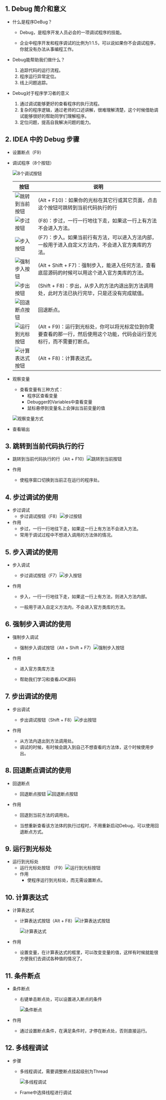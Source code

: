 ## 1. Debug 简介和意义

+ 什么是程序DeBug？
  + Debug，是程序开发人员必会的一项调试程序的技能。

  + 企业中程序开发和程序调试的比例为1:1.5，可以说如果你不会调试程序，你就没有办法从事编程工作。

    

+ Debug能帮助我们做什么？
  1. 追踪代码的运行流程。
  2. 程序运行异常定位。
  3. 线上问题追踪。

  

+ Debug对于程序学习者的意义

  1. 通过调试能够更好的查看程序的执行流程。
  2. 复杂的程序逻辑，通过老师的口述讲解，很难理解清楚，这个时候借助调试能够很好的帮助同学们理解程序。
  3. 定位问题，提高自我解决问题的能力。

  


## 2. IDEA 中的 Debug 步骤

+ 设置断点（F9）

+ 调试程序（8个按钮）

  ![8个调试按钮](./images/idea-debug/8个调试按钮.jpg)

  | 按钮                                                      | 说明                                                         |
  | --------------------------------------------------------- | ------------------------------------------------------------ |
  | ![跳转到当前按钮](./images/idea-debug/跳转到当前按钮.jpg) | (Alt + F10)：如果你的光标在其它行或其它页面，点击这个按钮可跳转到当前代码执行的行 |
  | ![步过按钮](./images/idea-debug/步过按钮.jpg)             | (F8)：步过，一行一行地往下走，如果这一行上有方法不会进入方法。 |
  | ![步入按钮](./images/idea-debug/步入按钮.jpg)             | (F7)：步入。如果当前行有方法，可以进入方法内部，一般用于进入自定义方法内，不会进入官方类库的方法。 |
  | ![强制步入按钮](./images/idea-debug/强制步入按钮.jpg)     | (Alt + Shift + F7)：强制步入，能进入任何方法，查看底层源码的时候可以用这个进入官方类库的方法。 |
  | ![步出按钮](./images/idea-debug/步出按钮.jpg)             | (Shift + F8)：步出，从步入的方法内退出到方法调用处，此时方法已执行完毕，只是还没有完成赋值。 |
  | ![回退断点按钮](./images/idea-debug/回退断点按钮.jpg)     | 回退断点。                                                   |
  | ![运行到光标按钮](./images/idea-debug/运行到光标按钮.jpg) | (Alt + F9)：运行到光标处，你可以将光标定位到你需要查看的那一行，然后使用这个功能，代码会运行至光标行，而不需要打断点。 |
  | ![计算表达式按钮](./images/idea-debug/计算表达式按钮.jpg) | (Alt + F8)：计算表达式。                                     |

+ 观察变量

  + 查看变量有三种方式：
    + 程序区查看变量
    + Debugger的Variables中查看变量
    + 鼠标悬停到变量名上会弹出当前变量的值

  ![观察变量方式](./images/idea-debug/观察变量方式.jpg)

+ 查看输出

  

## 3. 跳转到当前代码执行的行

- 跳转到当前代码执行的行（Alt + F10）![跳转到当前按钮](./images/idea-debug/跳转到当前按钮.jpg)

- 作用

  - 使程序窗口切换到当前正在运行的程序处。

    

## 4. 步过调试的使用

+ 步过调试
  + 步过调试按钮（F8）![步过按钮](./images/idea-debug/步过按钮.jpg)
+ 作用
  + 步过，一行一行地往下走，如果这一行上有方法不会进入方法。
  + 常用于调试过程中不想进入调用的方法体的情况。



## 5. 步入调试的使用

+ 步入调试

  + 步过调试按钮（F7）![步入按钮](./images/idea-debug/步入按钮.jpg)

+ 作用

  + 步入，一行一行地往下走，如果这一行上有方法，则进入方法内部。

  + 一般用于进入自定义方法内，不会进入官方类库的方法。

    

## 6. 强制步入调试的使用

- 强制步入调试

  - 强制步入调试按钮（Alt + Shift + F7）![强制步入按钮](./images/idea-debug/强制步入按钮.jpg)

- 作用

  - 进入官方类库方法

  - 帮助我们学习和查看JDK源码

    

## 7. 步出调试的使用

- 步出调试
  - 步出调试按钮（Shift + F8）![步出按钮](./images/idea-debug/步出按钮.jpg)

- 作用
  - 从方法内退出到方法调用处。
  - 调试的时候，有时候会跳入到自己不想查看的方法体，这个时候使用步出。



## 8. 回退断点调试的使用

- 回退断点

  - 回退断点按钮 ![回退断点按钮](./images/idea-debug/回退断点按钮.jpg)

- 作用

  - 回退到当前方法的调用处。

  - 当想重新查看该方法体的执行过程时，不用重新启动Debug，可以使用回退断点方式。

    

## 9. 运行到光标处

- 运行到光标处
  - 运行光标处按钮 （F9）![运行到光标按钮](./images/idea-debug/运行到光标按钮.jpg)
  - 作用
    - 使程序运行到光标处，而无需设置断点。



## 10. 计算表达式

- 计算表达式

  - 计算表达式按钮（Alt + F8）![计算表达式按钮](./images/idea-debug/计算表达式按钮.jpg)

    ![计算表达式](./images/idea-debug/计算表达式.jpg)

- 作用

  - 设置变量，在计算表达式的框里，可以改变变量的值，这样有时候就能很方便我们去调试各种值的情况了。 

    

## 11. 条件断点

- 条件断点

  - 右键单击断点处，可以设置进入断点的条件

    ![条件断点](./images/idea-debug/条件断点.jpg)

- 作用

  - 通过设置断点条件，在满足条件时，才停在断点处，否则直接运行。

    

## 12. 多线程调试

+ 步骤
  + 多线程调试，需要调整断点挂起级别为Thread

    ![多线程调试](./images/idea-debug/多线程调试.jpg)

  + Frame中选择线程进行调试